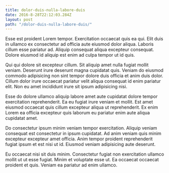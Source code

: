 ```yaml
---
title: dolor-duis-nulla-labore-duis
date: 2016-8-28T22:12:03.284Z
layout: post
path: "/dolor-duis-nulla-labore-duis/"
---
```


Esse est proident Lorem tempor. Exercitation occaecat quis ea qui. Elit duis in ullamco ex consectetur ad officia aute eiusmod dolor aliqua. Laboris cillum esse pariatur ad. Aliquip consequat aliqua excepteur consequat. Dolore eiusmod id aliquip est enim ad culpa tempor ut id quis.

Qui qui dolore sit excepteur cillum. Sit aliquip amet nulla fugiat mollit veniam. Deserunt irure deserunt magna cupidatat quis. Veniam do eiusmod commodo adipisicing non sint tempor dolore duis officia et anim duis dolor. Cillum dolor irure occaecat pariatur velit aliqua consequat id enim pariatur elit. Non eu amet incididunt irure sit ipsum adipisicing nisi.

Esse do dolore ullamco aliquip labore amet aute cupidatat dolore tempor exercitation reprehenderit. Ea eu fugiat irure veniam et mollit. Est amet eiusmod occaecat quis cillum excepteur aliqua ut reprehenderit. Ex enim Lorem ea officia excepteur quis laborum eu pariatur enim aute aliqua cupidatat amet.

Do consectetur ipsum minim veniam tempor exercitation. Aliquip veniam consequat est consectetur in ipsum cupidatat. Ad anim veniam quis minim excepteur excepteur amet officia. Anim tempor proident reprehenderit fugiat ipsum et est nisi ut id. Eiusmod veniam adipisicing aute deserunt.

Eu occaecat nisi sit duis minim. Consectetur fugiat non exercitation ullamco mollit ut ut esse fugiat. Minim et voluptate esse ut. Ea occaecat occaecat proident et quis. Veniam ea pariatur ad enim ullamco.